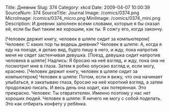 Title: Дневник 
Slug: 374 
Category: xkcd 
Date: 2009-04-07 10:00:39 
SourceNum: 374 
SourceTitle: Journal 
Image: /comics/0374.png 
MicroImage: /comics/0374_micro.png 
MiniImage: /comics/0374_mini.png 
Description: И дневник заполнен всеми словами, которые я бы сказал ей, если бы был таким же хорошим, как ты. Я сожгу его, когда закончу. 

[Человек держит книгу, человек в шляпе сидит за компьютером]
Человек: С каких пор ты ведешь дневник?
Человек в шляпе: А, когда я еду на поезде, я делаю вид, будто пишу в него, и жду, пока напротив меня не сядет застенчивая девушка.
[Поезд, девушка сидит напротив человека в шляпе]
Надпись: Я бросаю на неё взгляд, и жду, пока она не посмотрит мне в глаза. Затем я робко опускаю взгляд и, если могу, краснею.
[Человек держит книгу, человек в шляпе сидит за компьютером]
Человек в шляпе: Потом, если я вижу, что она начинает улыбаться, я закатываю глаза, бросаю на неё короткий взгляд, а затем продолжаю писать. И весь день она ходит, как потерянная. Это прекрасно.
Человек: Ты отвратителен. Именно поэтому у нас нет хороших людей.
Человек в шляпе: Я ничего не могу с собой поделать. Это как отбирать конфету у ребёнка.